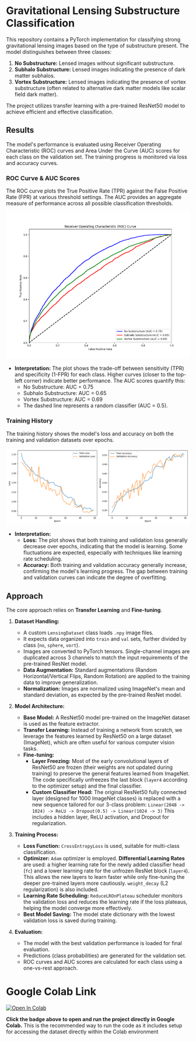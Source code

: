 # Gravitational Lensing Substructure Classification

This repository contains a PyTorch implementation for classifying strong gravitational lensing images based on the type of substructure present. The model distinguishes between three classes:
1.  **No Substructure:** Lensed images without significant substructure.
2.  **Subhalo Substructure:** Lensed images indicating the presence of dark matter subhalos.
3.  **Vortex Substructure:** Lensed images indicating the presence of vortex substructure (often related to alternative dark matter models like scalar field dark matter).

The project utilizes transfer learning with a pre-trained ResNet50 model to achieve efficient and effective classification.

## Results

The model's performance is evaluated using Receiver Operating Characteristic (ROC) curves and Area Under the Curve (AUC) scores for each class on the validation set. The training progress is monitored via loss and accuracy curves.

### ROC Curve & AUC Scores

The ROC curve plots the True Positive Rate (TPR) against the False Positive Rate (FPR) at various threshold settings. The AUC provides an aggregate measure of performance across all possible classification thresholds.

![Receiver Operating Characteristic (ROC) Curve](roc_curve_auc_score.png)

*   **Interpretation:** The plot shows the trade-off between sensitivity (TPR) and specificity (1-FPR) for each class. Higher curves (closer to the top-left corner) indicate better performance. The AUC scores quantify this:
    *   No Substructure: AUC = 0.75
    *   Subhalo Substructure: AUC = 0.65
    *   Vortex Substructure: AUC = 0.69
    *   The dashed line represents a random classifier (AUC = 0.5).

### Training History

The training history shows the model's loss and accuracy on both the training and validation datasets over epochs.

![Training History](training_history.png)

*   **Interpretation:**
    *   **Loss:** The plot shows that both training and validation loss generally decrease over epochs, indicating that the model is learning. Some fluctuations are expected, especially with techniques like learning rate scheduling.
    *   **Accuracy:** Both training and validation accuracy generally increase, confirming the model's learning progress. The gap between training and validation curves can indicate the degree of overfitting.

## Approach

The core approach relies on **Transfer Learning** and **Fine-tuning**.

1.  **Dataset Handling:**
    *   A custom `LensingDataset` class loads `.npy` image files.
    *   It expects data organized into `train` and `val` sets, further divided by class (`no`, `sphere`, `vort`).
    *   Images are converted to PyTorch tensors. Single-channel images are duplicated across 3 channels to match the input requirements of the pre-trained ResNet model.
    *   **Data Augmentation:** Standard augmentations (Random Horizontal/Vertical Flips, Random Rotation) are applied to the training data to improve generalization.
    *   **Normalization:** Images are normalized using ImageNet's mean and standard deviation, as expected by the pre-trained ResNet model.

2.  **Model Architecture:**
    *   **Base Model:** A ResNet50 model pre-trained on the ImageNet dataset is used as the feature extractor.
    *   **Transfer Learning:** Instead of training a network from scratch, we leverage the features learned by ResNet50 on a large dataset (ImageNet), which are often useful for various computer vision tasks.
    *   **Fine-tuning:**
        *   **Layer Freezing:** Most of the early convolutional layers of ResNet50 are frozen (their weights are not updated during training) to preserve the general features learned from ImageNet. The code specifically unfreezes the last block (`layer4` according to the optimizer setup) and the final classifier.
        *   **Custom Classifier Head:** The original ResNet50 fully connected layer (designed for 1000 ImageNet classes) is replaced with a new sequence tailored for our 3-class problem:
            `Linear(2048 -> 1024) -> ReLU -> Dropout(0.5) -> Linear(1024 -> 3)`
            This includes a hidden layer, ReLU activation, and Dropout for regularization.

3.  **Training Process:**
    *   **Loss Function:** `CrossEntropyLoss` is used, suitable for multi-class classification.
    *   **Optimizer:** `Adam` optimizer is employed. **Differential Learning Rates** are used: a higher learning rate for the newly added classifier head (`fc`) and a lower learning rate for the unfrozen ResNet block (`layer4`). This allows the new layers to learn faster while only fine-tuning the deeper pre-trained layers more cautiously. `weight_decay` (L2 regularization) is also included.
    *   **Learning Rate Scheduling:** `ReduceLROnPlateau` scheduler monitors the validation loss and reduces the learning rate if the loss plateaus, helping the model converge more effectively.
    *   **Best Model Saving:** The model state dictionary with the lowest validation loss is saved during training.

4.  **Evaluation:**
    *   The model with the best validation performance is loaded for final evaluation.
    *   Predictions (class probabilities) are generated for the validation set.
    *   ROC curves and AUC scores are calculated for each class using a one-vs-rest approach.

# Google Colab Link

[![Open In Colab](https://colab.research.google.com/assets/colab-badge.svg)](https://colab.research.google.com/drive/1MR7KaN42jo81Fm-liFVTo_Y5s5e7_lNB?usp=sharing)

**Click the badge above to open and run the project directly in Google Colab.** This is the recommended way to run the code as it includes setup for accessing the dataset directly within the Colab environment 

